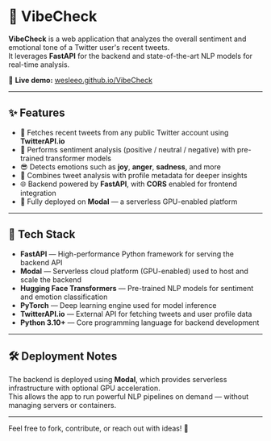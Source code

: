# 💫 VibeCheck

**VibeCheck** is a web application that analyzes the overall sentiment and emotional tone of a Twitter user's recent tweets.  
It leverages **FastAPI** for the backend and state-of-the-art NLP models for real-time analysis.

🔗 **Live demo:** [wesleeo.github.io/VibeCheck](https://wesleeo.github.io/VibeCheck/)

---

## ✨ Features

- 🔎 Fetches recent tweets from any public Twitter account using **TwitterAPI.io**
- 🤖 Performs sentiment analysis (positive / neutral / negative) with pre-trained transformer models
- 😎 Detects emotions such as **joy**, **anger**, **sadness**, and more
- 🧠 Combines tweet analysis with profile metadata for deeper insights
- 🌐 Backend powered by **FastAPI**, with **CORS** enabled for frontend integration
- 🚀 Fully deployed on **Modal** — a serverless GPU-enabled platform

---

## 🧰 Tech Stack

- **FastAPI** — High-performance Python framework for serving the backend API
- **Modal** — Serverless cloud platform (GPU-enabled) used to host and scale the backend
- **Hugging Face Transformers** — Pre-trained NLP models for sentiment and emotion classification
- **PyTorch** — Deep learning engine used for model inference
- **TwitterAPI.io** — External API for fetching tweets and user profile data
- **Python 3.10+** — Core programming language for backend development

---

## 🛠️ Deployment Notes

The backend is deployed using **Modal**, which provides serverless infrastructure with optional GPU acceleration.  
This allows the app to run powerful NLP pipelines on demand — without managing servers or containers.

---

Feel free to fork, contribute, or reach out with ideas! 🙌